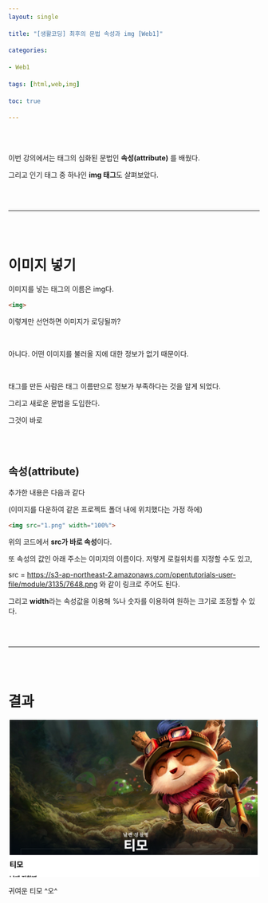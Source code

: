```yaml
---
layout: single

title: "[생활코딩] 최후의 문법 속성과 img [Web1]"

categories: 

- Web1

tags: [html,web,img]

toc: true

--- 
```




<br>

<br>

이번 강의에서는 태그의 심화된 문법인 **속성(attribute)** 를 배웠다.

그리고 인기 태그 중 하나인 **img 태그**도 살펴보았다.

<br>

<br>

---

<br>

<br>

# 이미지 넣기

이미지를 넣는 태그의 이름은 img다. 

```html
<img> 
```

이렇게만 선언하면 이미지가 로딩될까?

<br>

아니다.  어떤 이미지를 불러올 지에 대한 정보가 없기 때문이다. 

<br>

태그를 만든 사람은 태그 이름만으로 정보가 부족하다는 것을 알게 되었다. 

그리고 새로운 문법을 도입한다.

그것이 바로

<br>
<br>

## 속성(attribute)

추가한 내용은 다음과 같다

(이미지를 다운하여 같은 프로젝트 폴더 내에 위치했다는 가정 하에)

```html
<img src="1.png" width="100%">
```

위의 코드에서 **src가 바로 속성**이다.

또 속성의 값인 아래 주소는 이미지의 이름이다.  저렇게 로컬위치를 지정할 수도 있고,

src = https://s3-ap-northeast-2.amazonaws.com/opentutorials-user-file/module/3135/7648.png 와 같이 링크로 주어도 된다.

그리고 **width**라는 속성값을 이용해 %나 숫자를 이용하여 원하는 크기로 조정할 수 있다.

<br>

<br>

---

<br>

<br>

# 결과

![](../../images/web1/2022-10-10-4/1.png) 

귀여운 티모 ^오^
